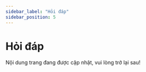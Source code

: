 ```yaml
---
sidebar_label: "Hỏi đáp"
sidebar_position: 5
---
```


# Hỏi đáp

Nội dung trang đang được cập nhật, vui lòng trở lại sau!
